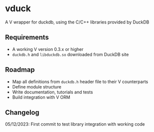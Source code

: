 # vduck

A V wrapper for duckdb, using the C/C++ libraries provided by DuckDB

## Requirements

- A working V version 0.3.x or higher
- `duckdb.h` and `libduckdb.so` downloaded from DuckDB site

## Roadmap

- Map all definitions from `duckdb.h` header file to their V counterparts
- Define module structure
- Write documentation, tutorials and tests
- Build integration with V ORM

## Changelog

05/12/2023: First commit to test library integration with working code
